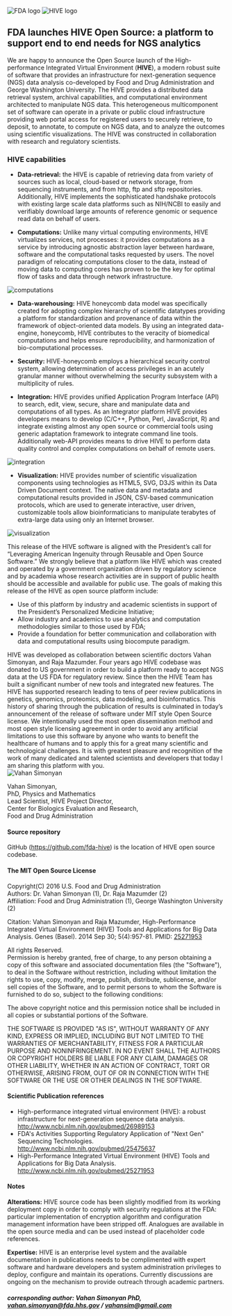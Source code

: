 
![FDA logo](/doc/images/fda_logo.jpg) ![HIVE logo](/doc/images/hive_logo.png)

## FDA launches HIVE Open Source: a platform to support end to end needs for NGS analytics

We are happy to announce the Open Source launch of the High-performance Integrated Virtual Environment (**HIVE**),
a modern robust suite of software that provides an infrastructure for next-generation sequence (NGS)
data analysis co-developed by Food and Drug Administration and George Washington University. The HIVE provides
a distributed data retrieval system, archival capabilities, and computational environment architected to manipulate
NGS data. This heterogeneous multicomponent set of software can operate in a private or public cloud infrastructure
providing web portal access for registered users to securely retrieve, to deposit, to annotate, to compute on NGS
data, and to analyze the outcomes using scientific visualizations.  The HIVE was constructed in collaboration with
research and regulatory scientists.

### HIVE capabilities

- **Data-retrieval:** the HIVE is capable of retrieving data from variety of sources such as local, cloud-based
or network storage, from sequencing instruments, and from http, ftp and sftp repositories. Additionally,
HIVE implements the sophisticated handshake protocols with existing large scale data platforms such as
NIH/NCBI to easily and verifiably download large amounts of reference genomic or sequence read data on
behalf of users.

- **Computations:** Unlike many virtual computing environments, HIVE virtualizes services, not processes:
it provides computations as a service by introducing agnostic abstraction layer between hardware, software
and the computational tasks requested by users. The novel paradigm of relocating computations closer to the
data, instead of moving data to computing cores has proven to be the key for optimal flow of tasks and data
through network infrastructure.

![computations](/doc/images/computations.png)

- **Data-warehousing:** HIVE honeycomb data model was specifically created for adopting complex hierarchy
of scientific datatypes providing a platform for standardization and provenance of data within the framework
of object-oriented data models. By using an integrated data-engine, honeycomb, HIVE contributes to the
veracity of biomedical computations and helps ensure reproducibility, and harmonization of bio-computational processes.

- **Security:** HIVE-honeycomb employs a hierarchical security control system, allowing determination of access
privileges in an acutely granular manner without overwhelming the security subsystem with a multiplicity of rules.

- **Integration:** HIVE provides unified Application Program Interface (API) to search, edit, view, secure,
share and manipulate data and computations of all types.  As an Integrator platform HIVE provides developers
means to develop (C/C++, Python, Perl, JavaScript, R) and integrate existing almost any open source or
commercial tools using generic adaptation framework to integrate command line tools. Additionally web-API
provides means to drive HIVE to perform data quality control and complex computations on behalf of remote users.

![integration](/doc/images/integration.png)

- **Visualization:** HIVE provides number of scientific visualization components using technologies as HTML5,
SVG, D3JS within its Data Driven Document context. The native data and metadata and computational results provided
in JSON, CSV-based communication protocols, which are used to generate interactive, user driven, customizable
tools allow bioinformaticians to manipulate terabytes of extra-large data using only an Internet browser.

![visualization](/doc/images/visualization.png)

This release of the HIVE software is aligned with the President’s call for “Leveraging American Ingenuity through
Reusable and Open Source Software.” We strongly believe that a platform like HIVE which was created and operated
by a government organization driven by regulatory science and by academia whose research activities are in support
of public health should be accessible and available for public use. The goals of making this release of the HIVE
as open source platform include:  
- Use of this platform by industry and academic scientists in support of the President’s Personalized Medicine Initiative;
- Allow industry and academics to use analytics and computation methodologies similar to those used by FDA;
- Provide a foundation for better communication and collaboration with data and computational results using biocompute paradigm.

HIVE was developed as collaboration between scientific doctors Vahan Simonyan, and Raja Mazumder. Four years ago HIVE
codebase was donated to US government in order to build a platform ready to accept NGS data at the US FDA for regulatory
review. Since then the HIVE Team has built a significant number of new tools and integrated new features. The HIVE has
supported research leading to tens of peer review publications in genetics, genomics, proteomics, data modeling, and
bioinformatics. This history of sharing through the publication of results is culminated in today’s announcement of
the release of software under MIT style Open Source license. We intentionally used the most open dissemination method
and most open style licensing agreement in order to avoid any artificial limitations to use this software by anyone who
wants to benefit the healthcare of humans and to apply this for a great many scientific and technological challenges. It
is with greatest pleasure and recognition of the work of many dedicated and talented scientists and developers that today
I am sharing this platform with you.  
![Vahan Simonyan](/doc/images/vahan_simonyan.jpg)

Vahan Simonyan,  
PhD, Physics and Mathematics  
Lead Scientist, HIVE Project Director,  
Center for Biologics Evaluation and Research,  
Food and Drug Administration

#### Source repository
  GitHub (https://github.com/fda-hive) is the location of HIVE open source codebase.

#### The MIT Open Source License

Copyright(C) 2016 U.S. Food and Drug Administration  
Authors: Dr. Vahan Simonyan (1), Dr. Raja Mazumder (2)  
Affiliation: Food and Drug Administration (1), George Washington University (2)  

Citation: Vahan Simonyan and Raja Mazumder, High-Performance Integrated Virtual Environment (HIVE)
Tools and Applications for Big Data Analysis. Genes (Basel).
2014 Sep 30; 5(4):957-81. PMID: [25271953](http://www.ncbi.nlm.nih.gov/pubmed/25271953)

All rights Reserved.  
  Permission is hereby granted, free of charge, to any person obtaining a copy of this software and associated
  documentation files (the "Software"), to deal in the Software without restriction, including without limitation
  the rights to use, copy, modify, merge, publish, distribute, sublicense, and/or sell copies of the Software, and
  to permit persons to whom the Software is furnished to do so, subject to the following conditions:

The above copyright notice and this permission notice shall be included in all copies or substantial portions of the Software.

THE SOFTWARE IS PROVIDED "AS IS", WITHOUT WARRANTY OF ANY KIND, EXPRESS OR IMPLIED, INCLUDING BUT NOT LIMITED TO
THE WARRANTIES OF MERCHANTABILITY, FITNESS FOR A PARTICULAR PURPOSE AND NONINFRINGEMENT. IN NO EVENT SHALL THE AUTHORS
OR COPYRIGHT HOLDERS BE LIABLE FOR ANY CLAIM, DAMAGES OR OTHER LIABILITY, WHETHER IN AN ACTION OF CONTRACT, TORT OR OTHERWISE,
ARISING FROM, OUT OF OR IN CONNECTION WITH THE SOFTWARE OR THE USE OR OTHER DEALINGS IN THE SOFTWARE.

#### Scientific Publication references

- High-performance integrated virtual environment (HIVE): a robust infrastructure for next-generation
  sequence data analysis. http://www.ncbi.nlm.nih.gov/pubmed/26989153
- FDA's Activities Supporting Regulatory Application of "Next Gen" Sequencing Technologies.
  http://www.ncbi.nlm.nih.gov/pubmed/25475637
- High-Performance Integrated Virtual Environment (HIVE) Tools and Applications for Big Data Analysis.
  http://www.ncbi.nlm.nih.gov/pubmed/25271953

#### Notes
  **Alterations:** HIVE source code has been slightly modified from its working deployment copy in order to comply
  with security regulations at the FDA: particular implementation of encryption algorithm and configuration management
  information have been stripped off. Analogues are available in the open source media and can be used instead of
  placeholder code references. 

  **Expertise:** HIVE is an enterprise level system and the available documentation in publications needs to be complimented
  with expert software and hardware developers and system administration privileges to deploy, configure and maintain its
  operations. Currently discussions are ongoing on the mechanism to provide outreach through academic partners.

##### *corresponding author: Vahan Simonyan PhD, vahan.simonyan@fda.hhs.gov / vahansim@gmail.com*
